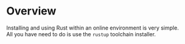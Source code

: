 # Overview

Installing and using Rust within an online environment is very simple.  
All you have need to do is use the `rustup` toolchain installer.
